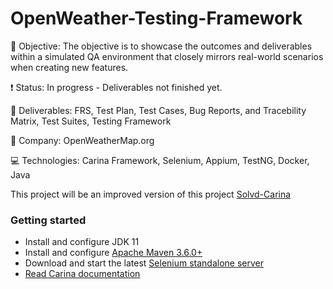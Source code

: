 # OpenWeather-Testing-Framework
:dart: Objective: The objective is to showcase the outcomes and deliverables within a simulated QA environment that closely mirrors real-world scenarios when creating new features.

:exclamation: Status: In progress - Deliverables not finished yet.

:truck: Deliverables: FRS, Test Plan, Test Cases, Bug Reports, and Tracebility Matrix, Test Suites, Testing Framework 

 :office: Company: OpenWeatherMap.org

:computer: Technologies: Carina Framework, Selenium, Appium, TestNG, Docker, Java

This project will be an improved version of this project [Solvd-Carina](https://github.com/GKARLOZ/Solvd_Carina_Project)

### Getting started
* Install and configure JDK 11
* Install and configure [Apache Maven 3.6.0+](http://maven.apache.org/)
* Download and start the latest [Selenium standalone server](http://www.seleniumhq.org/download/)
* [Read Carina documentation](https://zebrunner.github.io/carina/)
